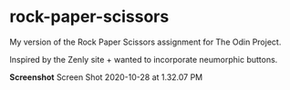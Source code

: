# rock-paper-scissors
My version of the Rock Paper Scissors assignment for The Odin Project.

Inspired by the Zenly site + wanted to incorporate neumorphic buttons.

<b>Screenshot</b>
Screen Shot 2020-10-28 at 1.32.07 PM
